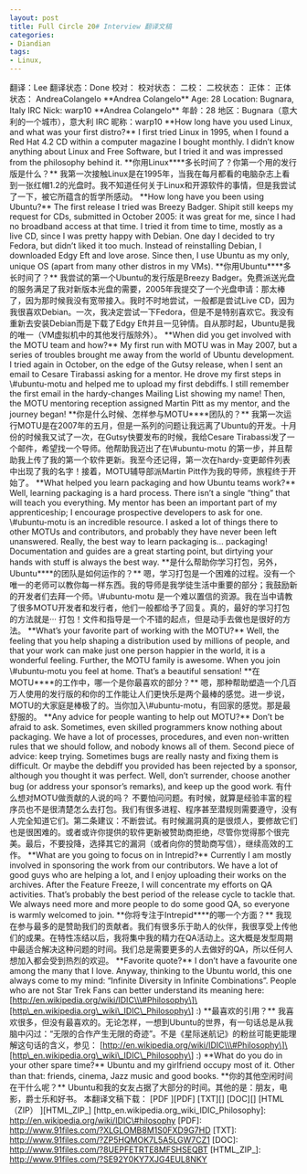 ```yaml
---
layout: post
title: Full Circle 20# Interview 翻译文稿
categories:
- Diandian
tags:
- Linux, 
---
```

翻译：Lee 翻译状态：Done 校对： 校对状态： 二校： 二校状态： 正体： 正体状态： AndreaColangelo \*\*Andrea Colangelo\*\* Age: 28 Location: Bugnara, Italy IRC Nick: warp10 \*\*Andrea Colangelo\*\* 年龄：28 地区：Bugnara（意大利的一个城市），意大利 IRC 昵称：warp10 \*\*How long have you used Linux, and what was your first distro?\*\* I first tried Linux in 1995, when I found a Red Hat 4.2 CD within a computer magazine I bought monthly. I didn’t know anything about Linux and Free Software, but I tried it and was impressed from the philosophy behind it. \*\*你用Linux\*\*\*\*多长时间了？你第一个用的发行版是什么？\*\* 我第一次接触Linux是在1995年，当我在每月都看的电脑杂志上看到一张红帽1.2的光盘时。我不知道任何关于Linux和开源软件的事情，但是我尝试了一下，被它所蕴含的哲学所感动。 \*\*How long have you been using Ubuntu?\*\* The first release I tried was Breezy Badger. Shipit still keeps my request for CDs, submitted in October 2005: it was great for me, since I had no broadband access at that time. I tried it from time to time, mostly as a live CD, since I was pretty happy with Debian. One day I decided to try Fedora, but didn’t liked it too much. Instead of reinstalling Debian, I downloaded Edgy Eft and love arose. Since then, I use Ubuntu as my only, unique OS (apart from many other distros in my VMs). \*\*你用Ubuntu\*\*\*\*多长时间了？\*\* 我尝试的第一个Ubuntu的发行版是Breezy Badger。免费派送光盘的服务满足了我对新版本光盘的需要，2005年我提交了一个光盘申请：那太棒了，因为那时候我没有宽带接入。我时不时地尝试，一般都是尝试Live CD，因为我很喜欢Debian。一次，我决定尝试一下Fedora，但是不是特别喜欢它。我没有重新去安装Debian而是下载了Edgy Eft并且一见钟情。自从那时起，Ubuntu是我的唯一（VM虚拟机中的其他发行版除外）。 \*\*When did you get involved with the MOTU team and how?\*\* My first run with MOTU was in May 2007, but a series of troubles brought me away from the world of Ubuntu development. I tried again in October, on the edge of the Gutsy release, when I sent an email to Cesare Tirabassi asking for a mentor. He drove my first steps in \\\#ubuntu-motu and helped me to upload my first debdiffs. I still remember the first email in the hardy-changes Mailing List showing my name! Then, the MOTU mentoring reception assigned Martin Pitt as my mentor, and the journey began! \*\*你是什么时候、怎样参与MOTU\*\*\*\*团队的？\*\* 我第一次运行MOTU是在2007年的五月，但是一系列的问题让我远离了Ubuntu的开发。十月份的时候我又试了一次，在Gutsy快要发布的时候，我给Cesare Tirabassi发了一个邮件，希望找一个导师。他帮助我迈出了在\\\#ubuntu-motu 的第一步，并且帮助我上传了我的第一个软件更新。我至今还记得，第一次在hardy-变更邮件列表中出现了我的名字！接着，MOTU辅导部派Martin Pitt作为我的导师，旅程终于开始了。 \*\*What helped you learn packaging and how Ubuntu teams work?\*\* Well, learning packaging is a hard process. There isn’t a single “thing” that will teach you everything. My mentor has been an important part of my apprenticeship; I encourage prospective developers to ask for one. \\\#ubuntu-motu is an incredible resource. I asked a lot of things there to other MOTUs and contributors, and probably they have never been left unanswered. Really, the best way to learn packaging is… packaging! Documentation and guides are a great starting point, but dirtying your hands with stuff is always the best way. \*\*是什么帮助你学习打包，另外，Ubuntu\*\*\*\*的团队是如何运作的？\*\* 嗯，学习打包是一个困难的过程。没有一个唯一的老师可以教你每一样东西。我的导师是我学徒生活中重要的部分；我鼓励新的开发者们去拜一个师。\\\#ubuntu-motu 是一个难以置信的资源。我在当中请教了很多MOTU开发者和发行者，他们一般都给予了回复。真的，最好的学习打包的方法就是··· 打包！文件和指导是一个不错的起点，但是动手去做也是很好的方法。 \*\*What’s your favorite part of working with the MOTU?\*\* Well, the feeling that you help shaping a distribution used by millions of people, and that your work can make just one person happier in the world, it is a wonderful feeling. Further, the MOTU family is awesome. When you join \\\#ubuntu-motu you feel at home. That’s a beautiful sensation! \*\*在MOTU\*\*\*\*的工作中，哪一个是你最喜欢的部分？\*\* 嗯，那种帮助塑造一个几百万人使用的发行版的和你的工作能让人们更快乐是两个最棒的感觉。进一步说，MOTU的大家庭是棒极了的。当你加入\\\#ubuntu-motu，有回家的感觉。那是最舒服的。 \*\*Any advice for people wanting to help out MOTU?\*\* Don’t be afraid to ask. Sometimes, even skilled programmers know nothing about packaging. We have a lot of processes, procedures, and even non-written rules that we should follow, and nobody knows all of them. Second piece of advice: keep trying. Sometimes bugs are really nasty and fixing them is difficult. Or maybe the debdiff you provided has been rejected by a sponsor, although you thought it was perfect. Well, don’t surrender, choose another bug (or address your sponsor’s remarks), and keep up the good work. 有什么想对MOTU做贡献的人说的吗？ 不要怕问问题。有时候，就算是经验丰富的程序员也不是很清楚怎么去打包。我们有很多进程、程序甚至潜规则需要遵守，没有人完全知道它们。第二条建议：不断尝试。有时候漏洞真的是很烦人，要修故它们也是很困难的。或者或许你提供的软件更新被赞助商拒绝，尽管你觉得那个很完美。最后，不要投降，选择其它的漏洞（或者向你的赞助商写信），继续高效的工作。 \*\*What are you going to focus on in Intrepid?\*\* Currently I am mostly involved in sponsoring the work from our contributors. We have a lot of good guys who are helping a lot, and I enjoy uploading their works on the archives. After the Feature Freeze, I will concentrate my efforts on QA activities. That’s probably the best period of the release cycle to tackle that. We always need more and more people to do some good QA, so everyone is warmly welcomed to join. \*\*你将专注于Intrepid\*\*\*\*的哪一个方面？\*\* 我现在参与最多的是赞助我们的贡献者。我们有很多乐于助人的伙伴，我很享受上传他们的成果。在特性冻结以后，我将集中我的精力在QA活动上。这大概是发型周期中最适合解决这种问题的时间。我们总是需要更多的人去做好的QA，所以任何人想加入都会受到热烈的欢迎。 \*\*Favorite quote?\*\* I don’t have a favourite one among the many that I love. Anyway, thinking to the Ubuntu world, this one always come to my mind: “Infinite Diversity in Infinite Combinations”. People who are not Star Trek Fans can better understand its meaning here: \[http://en.wikipedia.org/wiki/IDIC\\\#Philosophy\]\[http\_en.wikipedia.org\_wiki\_IDIC\_Philosophy\] :) \*\*最喜欢的引用？\*\* 我喜欢很多，但没有最喜欢的。无论怎样，一想到Ubuntu的世界，有一句话总是从我脑中闪过：“无限的合作产生无限的奇迹”。不是《星际迷航记》的粉丝可能更能理解这句话的含义，参见： \[http://en.wikipedia.org/wiki/IDIC\\\#Philosophy\]\[http\_en.wikipedia.org\_wiki\_IDIC\_Philosophy\] :) \*\*What do you do in your other spare time?\*\* Ubuntu and my girlfriend occupy most of it. Other than that: friends, cinema, Jazz music and good books. \*\*你的其他空闲时间在干什么呢？\*\* Ubuntu和我的女友占据了大部分的时间。其他的是：朋友，电影，爵士乐和好书。 本翻译文稿下载： \[PDF \]\[PDF\] \[TXT\]\[\] \[DOC\]\[\] \[HTML（ZIP） \]\[HTML\_ZIP\_\] \[http\_en.wikipedia.org\_wiki\_IDIC\_Philosophy\]: http://en.wikipedia.org/wiki/IDIC\#hilosophy \[PDF\]: http://www.91files.com/?XLGLOMB8M1S0FXD9G7HD \[TXT\]: http://www.91files.com/?ZP5HQMOK7L5A5LGW7CZ1 \[DOC\]: http://www.91files.com/?8UEPFETRTE8MFSHSEQBT \[HTML\_ZIP\_\]: http://www.91files.com/?SE92Y0KY7XJG4EUL8NKY